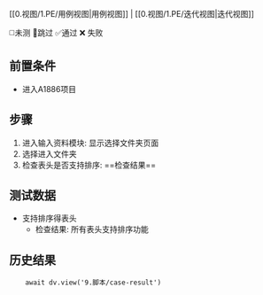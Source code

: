 [[0.视图/1.PE/用例视图|用例视图]] | [[0.视图/1.PE/迭代视图|迭代视图]]

 ◻️未测    🚫跳过     ✅通过    ❌ 失败
## 前置条件

- 进入A1886项目

## 步骤

1. 进入输入资料模块: 显示选择文件夹页面
2. 选择进入文件夹
3. 检查表头是否支持排序: ==检查结果==

## 测试数据

- 支持排序得表头
	- 检查结果: 所有表头支持排序功能

## 历史结果

```dataviewjs
    await dv.view('9.脚本/case-result')
```

